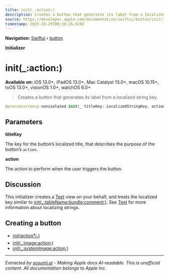 ```yaml
---
title: init(_:action:)
description: Creates a button that generates its label from a localized string key.
source: https://developer.apple.com/documentation/swiftui/button/init(_:action:)
timestamp: 2025-10-29T00:10:25.619Z
---
```


**Navigation:** [Swiftui](/documentation/swiftui) › [button](/documentation/swiftui/button)

**Initializer**

# init(_:action:)

**Available on:** iOS 13.0+, iPadOS 13.0+, Mac Catalyst 13.0+, macOS 10.15+, tvOS 13.0+, visionOS 1.0+, watchOS 6.0+

> Creates a button that generates its label from a localized string key.

```swift
@preconcurrency nonisolated init(_ titleKey: LocalizedStringKey, action: @escaping @MainActor () -> Void)
```

## Parameters

**titleKey**

The key for the button’s localized title, that describes the purpose of the button’s `action`.



**action**

The action to perform when the user triggers the button.



## Discussion

This initializer creates a [Text](/documentation/swiftui/text) view on your behalf, and treats the localized key similar to [init(_:tableName:bundle:comment:)](/documentation/swiftui/text/init(_:tablename:bundle:comment:)). See [Text](/documentation/swiftui/text) for more information about localizing strings.

## Creating a button

- [init(action:label:)](/documentation/swiftui/button/init(action:label:))
- [init(_:image:action:)](/documentation/swiftui/button/init(_:image:action:))
- [init(_:systemImage:action:)](/documentation/swiftui/button/init(_:systemimage:action:))

---

*Extracted by [sosumi.ai](https://sosumi.ai) - Making Apple docs AI-readable.*
*This is unofficial content. All documentation belongs to Apple Inc.*
